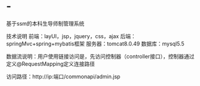 # -
基于ssm的本科生导师制管理系统

技术说明
前端：layUI，jsp，jquery，css，ajax
后端：springMvc+spring+mybatis框架
服务器：tomcat8.0.49
数据库：mysql5.5

数据流说明：用户使用链接访问是，先访问控制器（controller接口），控制器通过定义@RequestMapping定义连接路径

访问路径：http://ip:端口/commonapi/admin.jsp
